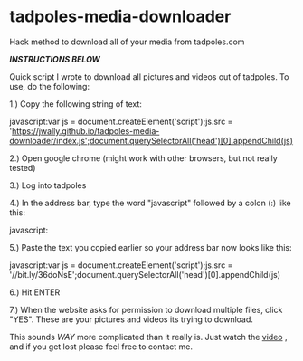 # tadpoles-media-downloader
Hack method to download all of your media from tadpoles.com

***INSTRUCTIONS BELOW***

Quick script I wrote to download all pictures and videos out of tadpoles. To use, do the following:

1.) Copy the following string of text:

javascript:var js = document.createElement('script');js.src = 'https://jwally.github.io/tadpoles-media-downloader/index.js';document.querySelectorAll('head')[0].appendChild(js)

2.) Open google chrome (might work with other browsers, but not really tested)

3.) Log into tadpoles

4.) In the address bar, type the word "javascript" followed by a colon (:) like this:

javascript:

5.) Paste the text you copied earlier so your address bar now looks like this:

javascript:var js = document.createElement('script');js.src = '//bit.ly/36doNsE';document.querySelectorAll('head')[0].appendChild(js)

6.) Hit ENTER

7.) When the website asks for permission to download multiple files, click "YES". These are your pictures and videos its trying to download.

This sounds *WAY* more complicated than it really is.
Just watch the [video](https://www.youtube.com/watch?v=c54Zx0Dx_A4)
, and if you get lost please feel free to contact me.
